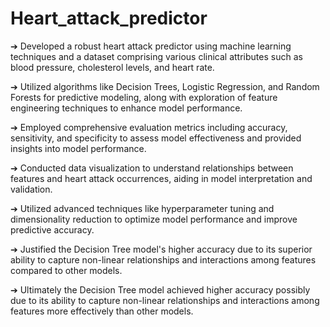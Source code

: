 # Heart_attack_predictor

➔ Developed a robust heart attack predictor using machine learning techniques and a dataset comprising various clinical attributes such as blood pressure, cholesterol levels, and heart rate.

➔  Utilized algorithms like Decision Trees, Logistic Regression, and Random Forests for predictive modeling, along with exploration of feature engineering techniques to enhance model performance.

➔  Employed comprehensive evaluation metrics including accuracy, sensitivity, and specificity to assess model effectiveness and provided insights into model performance.

➔  Conducted data visualization to understand relationships between features and heart attack occurrences, aiding in model interpretation and validation.

➔  Utilized advanced techniques like hyperparameter tuning and dimensionality reduction to optimize model performance and improve predictive accuracy.

➔  Justified the Decision Tree model's higher accuracy due to its superior ability to capture non-linear relationships and interactions among features compared to other models.

➔  Ultimately the Decision Tree model achieved higher accuracy possibly due to its ability to capture non-linear relationships and interactions among features more effectively than other models.
